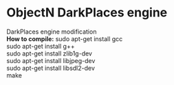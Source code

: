 # ObjectN DarkPlaces engine
 DarkPlaces engine modification<br>
<b>How to compile:</b>
sudo apt-get install gcc<br>
sudo apt-get install g++<br>
sudo apt-get install zlib1g-dev<br>
sudo apt-get install libjpeg-dev<br>
sudo apt-get install libsdl2-dev<br>
make<br>
<br>

